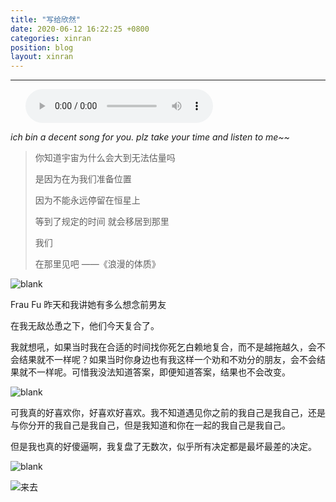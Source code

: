 ```yaml
---
title: "写给欣然"
date: 2020-06-12 16:22:25 +0800
categories: xinran
position: blog
layout: xinran
---
```


---

<ul class="list-inline text-center">
<audio controls="controls">
    <source src="http://music.163.com/song/media/outer/url?id=409830364.mp3" type="audio/ogg">
    <source src="http://music.163.com/song/media/outer/url?id=409830364.mp3" type="audio/mpeg">
<embed height="50" width="1500" src="http://music.163.com/song/media/outer/url?id=409830364.mp3" />
</audio>
</ul>

*ich bin a decent song for you. plz take your time and listen to me~~*

> 你知道宇宙为什么会大到无法估量吗
>
> 是因为在为我们准备位置
>
> 因为不能永远停留在恒星上
>
> 等到了规定的时间 就会移居到那里
>
> 我们
>
> 在那里见吧 ——《浪漫的体质》

![blank](/assets/img/placeholder.png)

Frau Fu 昨天和我讲她有多么想念前男友

在我无敌怂恿之下，他们今天复合了。

我就想吼，如果当时我在合适的时间找你死乞白赖地复合，而不是越拖越久，会不会结果就不一样呢？如果当时你身边也有我这样一个劝和不劝分的朋友，会不会结果就不一样呢。可惜我没法知道答案，即便知道答案，结果也不会改变。

![blank](/assets/img/placeholder.png)

可我真的好喜欢你，好喜欢好喜欢。我不知道遇见你之前的我自己是我自己，还是与你分开的我自己是我自己，但是我知道和你在一起的我自己是我自己。

但是我也真的好傻逼啊，我复盘了无数次，似乎所有决定都是最坏最差的决定。

![blank](/assets/img/placeholder.png)



![来去](https://s1.ax1x.com/2020/06/12/tXknTP.jpg)
